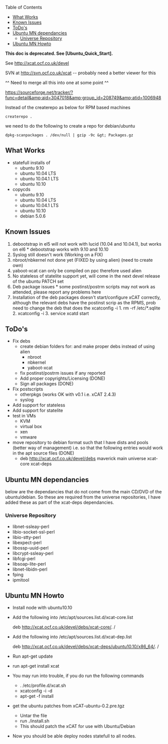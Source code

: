 <!-- START doctoc generated TOC please keep comment here to allow auto update -->
<!-- DON'T EDIT THIS SECTION, INSTEAD RE-RUN doctoc TO UPDATE -->
Table of Contents

- [What Works](#what-works)
- [Known Issues](#known-issues)
- [ToDo's](#todos)
- [Ubuntu MN dependancies](#ubuntu-mn-dependancies)
  - [Universe Repository](#universe-repository)
- [Ubuntu MN Howto](#ubuntu-mn-howto)

<!-- END doctoc generated TOC please keep comment here to allow auto update -->

**This doc is deprecated. See [Ubuntu_Quick_Start].**

See http://xcat.ocf.co.uk/devel 

SVN at http://svn.ocf.co.uk/xcat -- probably need a better viewer for this 

^^ Need to merge all this into one at some point ^^ 

https://sourceforge.net/tracker/?func=detail&amp;aid=3047018&amp;group_id=208749&amp;atid=1006948 

Instead of the createrepo as below for RPM based machines 
    
    createrepo .
    

we need to do the following to create a repo for debian/ubuntu 
    
    dpkg-scanpackages . /dev/null | gzip -9c &gt; Packages.gz
    


## What Works

  * statefull installs of 
    * ubuntu 9.10 
    * ubuntu 10.04 LTS 
    * ubuntu 10.04.1 LTS 
    * ubuntu 10.10 
  * copycds 
    * ubuntu 9.10 
    * ubuntu 10.04 LTS 
    * ubuntu 10.04.1 LTS 
    * ubuntu 10.10 
    * debian 5.0.6 

## Known Issues

  1. debootstrap in el5 will not work with lucid (10.04 and 10.04.1), but works on el6 
    * debootstrap works with 9.10 and 10.10 
  2. Syslog still doesn't work (Working on a FIX) 
  3. nbroot/nbkernel not done yet (FIXED by using alien) (need to create own) 
  4. yaboot-xcat can only be compiled on ppc therefore used alien 
  5. No stateless of statelite support yet, will come in the next devel release of the ubuntu PATCH set 
  6. Deb package issues 
    * some postinst/postrm scripts may not work as attended, please report any problems here 
  7. Installation of the deb packages doesn't start/configure xCAT correctly, although the relevant debs have the postinst scrip as the RPMS, prob need to change the deb that does the xcatconfig -i 
    1. rm -rf /etc/*.sqlite 
    2. xcatconfig -i 
    3. service xcatd start 

## ToDo's

  * Fix debs 
    * create debian folders for: and make proper debs instead of using alien 
      * nbroot 
      * nbkernel 
      * yaboot-xcat 
    * fix postinst/postrm issues if any reported 
    * Add proper copyrights/Licensing (DONE) 
    * Sign all packages (DONE) 
  * Fix postscripts 
    * otherpkgs (works OK with v0.1 i.e. xCAT 2.4.3) 
    * syslog 
  * Add support for stateless 
  * Add support for statelite 
  * test in VMs 
    * KVM 
    * virtual box 
    * xen 
    * vmware 
  * move repository to debian format such that I have dists and pools (better way of management) i.e. so that the following entries would work in the apt source files (DONE) 
    * deb http://xcat.ocf.co.uk/devel/debs maverick main universe xcat-core xcat-deps 

## Ubuntu MN dependancies

below are the dependancies that do not come from the main CD/DVD of the ubuntu/debian. So these are required from the universe repositories, I have added these as part of the xcat-deps dependancies. 

### Universe Repository

  * libnet-ssleay-perl 
  * libio-socket-ssl-perl 
  * libio-stty-perl 
  * libexpect-perl 
  * libossp-uuid-perl 
  * libcrypt-ssleay-perl 
  * libfcgi-perl 
  * libsoap-lite-perl 
  * libnet-libidn-perl 
  * fping 
  * ipmitool 

## Ubuntu MN Howto

  * Install node with ubuntu10.10 
  * Add the following into /etc/apt/sources.list.d/xcat-core.list 
    
    deb http://xcat.ocf.co.uk/devel/debs/xcat-core/. /
    

  * Add the following into /etc/apt/sources.list.d/xcat-dep.list 
    
    deb http://xcat.ocf.co.uk/devel/debs/xcat-deps/ubuntu10.10/x86_64/. /
    

  * Run apt-get update 
  * run apt-get install xcat 
  * You may run into trouble, if you do run the following commands 
    * . /etc/profile.d/xcat.sh 
    * xcatconfig -i -d 
    * apt-get -f install 
  * get the ubuntu patches from xCAT-ubuntu-0.2.pre.tgz 
    * Untar the file 
    * run ./install.sh 
    * This should patch the xCAT for use with Ubuntu/Debian 
  * Now you should be able deploy nodes statefull to all nodes. 
